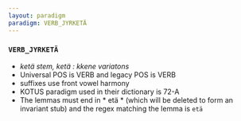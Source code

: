 ```yaml
---
layout: paradigm
paradigm: VERB_JYRKETÄ
---
```

### ` VERB_JYRKETÄ `

* _ketä stem, ketä : kkene variatons_
* Universal POS is VERB and legacy POS is VERB
* suffixes use front vowel harmony
* KOTUS paradigm used in their dictionary is 72-A
* The lemmas must end in * etä * (which will be deleted to form an invariant stub) and the regex matching the lemma is ` etä `
